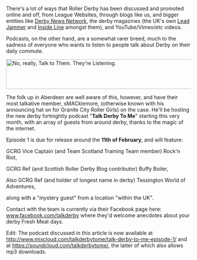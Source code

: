 <html><body><p>There's a lot of ways that Roller Derby has been discussed and promoted online and off, from League Websites, through blogs like us, and bigger entities like <a href="http://derbynewsnetwork.com">Derby News Network</a>, the derby magazines (the UK's own <a href="http://www.leadjammermag.com/">Lead Jammer</a> and <a href="http://www.insidelinemagazine.co.uk/">Inside Line</a> amongst them), and YouTube/Vimeo/etc videos.

Podcasts, on the other hand, are a somewhat rarer breed, much to the sadness of everyone who wants to listen to people talk about Derby on their daily commute.

<a href="http://scottishrollerderbyblog.com/2014/02/talkderbytome.png"><img class="aligncenter size-large wp-image-3241" alt="No, really, Talk to Them. They're Listening." src="http://scottishrollerderbyblog.com/2014/02/talkderbytome.png?w=614" width="614" height="81"></a>

The folk up in Aberdeen are well aware of this, however, and have their most talkative member, sMACklemore, (otherwise known with his announcing hat on for Granite City Roller Girls) on the case. He'll be hosting the new derby fortnightly podcast "<strong>Talk Derby To Me</strong>" starting this very month, with an array of guests from around derby, thanks to the magic of the internet.

Episode 1 is due for release around the <strong>11th of February</strong>, and will feature:

GCRG Vice Captain (and Team Scotland Training Team member) Rock'n Riot,

GCRG Ref (and Scottish Roller Derby Blog contributor) Buffy Boiler,

Also GCRG Ref (and holder of longest name in derby) Tessington World of Adventures,

along with a "mystery guest" from a location "within the UK".

Contact with the team is currently via their Facebook page here: <a href="https://www.facebook.com/talkderby">www.facebook.com/talkderby</a> where they'd welcome anecdotes about your derby Fresh Meat days.

Edit: The podcast discussed in this article is now available at <a href="http://www.mixcloud.com/talkderbytome/talk-derby-to-me-episode-1/">http://www.mixcloud.com/talkderbytome/talk-derby-to-me-episode-1/</a> and at <a href="https://soundcloud.com/talkderbytome/">https://soundcloud.com/talkderbytome/</a>, the latter of which also allows mp3 downloads.</p></body></html>
